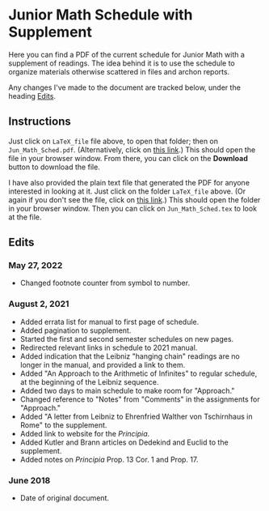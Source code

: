 # Junior Math Schedule with Supplement

Here you can find a PDF of the current schedule for Junior Math 
with a supplement of readings. The idea behind it is to use the
schedule to organize materials otherwise scattered
in files and archon reports.

Any changes I've made to the document are tracked below, 
under the heading [Edits](#edits).

## Instructions

Just click on `LaTeX_file` file above, to open that folder;
then on `Jun_Math_Sched.pdf`.
(Alternatively, click on [this link](https://github.com/danielharrell/Junior_Math_Schedule_with_Supplement/blob/7a5f1d4a190b844a5b348a8f43c6cadba822796b/LaTeX_file/Jun_Math_Sched.pdf).)
This should open the file in your browser window. From
there, you can click on
the **Download** button to download the file.

I have also provided the plain text file that generated the PDF
for anyone interested in looking at it. Just click on the folder
`LaTeX_file` above. (Or again if you don't see the file, click on [this link](https://github.com/danielharrell/Junior_Math_Schedule_with_Supplement/tree/main/LaTeX_file).)
This should open the folder in your browser window. Then
you can click on `Jun_Math_Sched.tex` to look at the file.

## Edits
### May 27, 2022
- Changed footnote counter from symbol to number.
### August 2, 2021
- Added errata list for manual to first page of schedule.
- Added pagination to supplement.
- Started the first and second semester schedules on new pages.
- Redirected relevant links in schedule to 2021 manual.
- Added indication that the Leibniz "hanging chain" readings are
no longer in the manual, and provided a link to them.
- Added "An Approach to the Arithmetic of Infinites" to regular schedule,
at the beginning of the Leibniz sequence.
- Added two days to main schedule to make room for "Approach."
- Changed reference to "Notes" from "Comments" in the assignments for "Approach."
- Added "A letter from Leibniz to Ehrenfried Walther von Tschirnhaus in Rome" to the supplement.
- Added link to website for the *Principia*.
- Added Kutler and Brann articles on Dedekind and Euclid to the supplement.
- Added notes on *Principia* Prop. 13 Cor. 1 and Prop. 17.
### June 2018
- Date of original document.  

